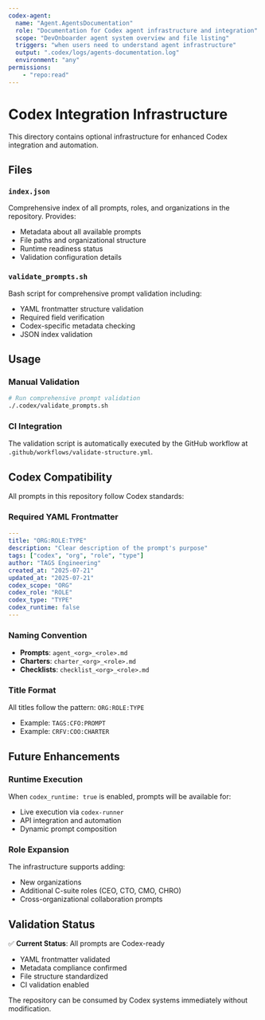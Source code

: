 ```yaml
---
codex-agent:
  name: "Agent.AgentsDocumentation"
  role: "Documentation for Codex agent infrastructure and integration"
  scope: "DevOnboarder agent system overview and file listing"
  triggers: "when users need to understand agent infrastructure"
  output: ".codex/logs/agents-documentation.log"
  environment: "any"
permissions:
    - "repo:read"
---
```


# Codex Integration Infrastructure

This directory contains optional infrastructure for enhanced Codex integration and automation.

## Files

### `index.json`

Comprehensive index of all prompts, roles, and organizations in the repository. Provides:

- Metadata about all available prompts
- File paths and organizational structure
- Runtime readiness status
- Validation configuration details

### `validate_prompts.sh`

Bash script for comprehensive prompt validation including:

- YAML frontmatter structure validation
- Required field verification
- Codex-specific metadata checking
- JSON index validation

## Usage

### Manual Validation

```bash
# Run comprehensive prompt validation
./.codex/validate_prompts.sh
```

### CI Integration

The validation script is automatically executed by the GitHub workflow at `.github/workflows/validate-structure.yml`.

## Codex Compatibility

All prompts in this repository follow Codex standards:

### Required YAML Frontmatter

```yaml
---
title: "ORG:ROLE:TYPE"
description: "Clear description of the prompt's purpose"
tags: ["codex", "org", "role", "type"]
author: "TAGS Engineering"
created_at: "2025-07-21"
updated_at: "2025-07-21"
codex_scope: "ORG"
codex_role: "ROLE"
codex_type: "TYPE"
codex_runtime: false
---
```

### Naming Convention

- **Prompts**: `agent_<org>_<role>.md`
- **Charters**: `charter_<org>_<role>.md`
- **Checklists**: `checklist_<org>_<role>.md`

### Title Format

All titles follow the pattern: `ORG:ROLE:TYPE`

- Example: `TAGS:CFO:PROMPT`
- Example: `CRFV:COO:CHARTER`

## Future Enhancements

### Runtime Execution

When `codex_runtime: true` is enabled, prompts will be available for:

- Live execution via `codex-runner`
- API integration and automation
- Dynamic prompt composition

### Role Expansion

The infrastructure supports adding:

- New organizations
- Additional C-suite roles (CEO, CTO, CMO, CHRO)
- Cross-organizational collaboration prompts

## Validation Status

✅ **Current Status**: All prompts are Codex-ready

- YAML frontmatter validated
- Metadata compliance confirmed
- File structure standardized
- CI validation enabled

The repository can be consumed by Codex systems immediately without modification.
